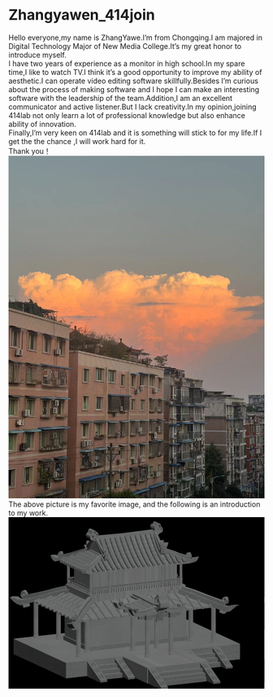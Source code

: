 # Zhangyawen_414join<br>
Hello everyone,my name is ZhangYawe.I’m from Chongqing.I am majored in Digital Technology Major of New Media College.It’s my great honor to introduce myself.<br>
I have two years of experience as a monitor in high school.In my spare time,I like to watch TV.I think it’s a good opportunity to improve my ability of aesthetic.I can operate video editing software skillfully.Besides I’m curious about the process of making software and I hope I can make an interesting software with the leadership of the team.Addition,I am an excellent communicator and active listener.But I lack creativity.In my opinion,joining 414lab not only learn a lot of professional knowledge but also enhance ability of innovation.<br>
Finally,I’m very keen on 414lab and it is something will stick to for my life.If I get the the chance ,I will work hard for it.<br>
Thank you！
![image](https://raw.githubusercontent.com/ZzzzYyyyyWwww/ZhangYawen/main/images/picture.jpg)
The above picture is my favorite image, and the following is an introduction to my work.
![image](https://github.com/ZzzzYyyyyWwww/ZhangYawen/blob/main/%E5%8F%A4%E5%BB%BA%E7%AD%91%EF%BC%88%E6%B8%B2%E6%9F%93%E5%90%8E%E6%88%AA%E5%9B%BE%EF%BC%89.png)
